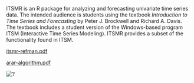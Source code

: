 ITSMR is an R package for analyzing and forecasting univariate time series data.
The intended audience is students using the textbook *Introduction to Time Series and Forecasting* by Peter J. Brockwell and Richard A. Davis.
The textbook includes a student version of the Windows-based program ITSM
(Interactive Time Series Modeling).
ITSMR provides a subset of the functionality found in ITSM.

[itsmr-refman.pdf](https://georgeweigt.github.io/itsmr-refman.pdf)

[arar-algorithm.pdf](https://georgeweigt.github.io/arar-algorithm.pdf)

![?](https://cranlogs.r-pkg.org/badges/itsmr)
